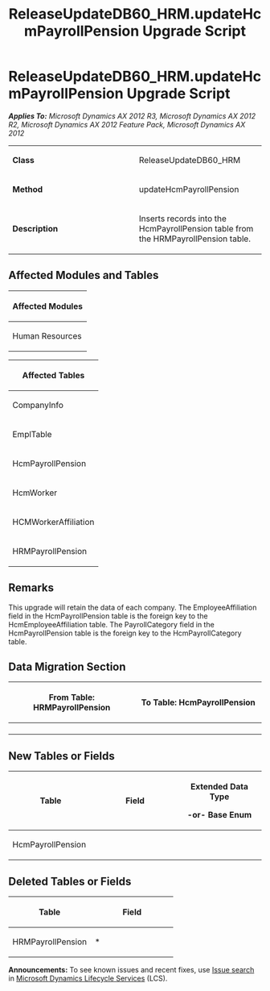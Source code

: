 ﻿---
title: ReleaseUpdateDB60_HRM.updateHcmPayrollPension Upgrade Script
TOCTitle: ReleaseUpdateDB60_HRM.updateHcmPayrollPension Upgrade Script
ms:assetid: cbd57fe7-e0a4-b035-d029-4fbc9e1d6246
ms:mtpsurl: https://msdn.microsoft.com/en-us/library/JJ719674(v=AX.60)
ms:contentKeyID: 49711239
ms.date: 05/18/2015
mtps_version: v=AX.60
---

# ReleaseUpdateDB60\_HRM.updateHcmPayrollPension Upgrade Script 


_**Applies To:** Microsoft Dynamics AX 2012 R3, Microsoft Dynamics AX 2012 R2, Microsoft Dynamics AX 2012 Feature Pack, Microsoft Dynamics AX 2012_

<table>
<colgroup>
<col style="width: 50%" />
<col style="width: 50%" />
</colgroup>
<tbody>
<tr class="odd">
<td><p><strong>Class</strong></p></td>
<td><p>ReleaseUpdateDB60_HRM</p></td>
</tr>
<tr class="even">
<td><p><strong>Method</strong></p></td>
<td><p>updateHcmPayrollPension</p></td>
</tr>
<tr class="odd">
<td><p><strong>Description</strong></p></td>
<td><p>Inserts records into the HcmPayrollPension table from the HRMPayrollPension table.</p></td>
</tr>
</tbody>
</table>


## Affected Modules and Tables

<table>
<colgroup>
<col style="width: 100%" />
</colgroup>
<thead>
<tr class="header">
<th><p>Affected Modules</p></th>
</tr>
</thead>
<tbody>
<tr class="odd">
<td><p>Human Resources</p></td>
</tr>
</tbody>
</table>


<table>
<colgroup>
<col style="width: 100%" />
</colgroup>
<thead>
<tr class="header">
<th><p>Affected Tables</p></th>
</tr>
</thead>
<tbody>
<tr class="odd">
<td><p>CompanyInfo</p></td>
</tr>
<tr class="even">
<td><p>EmplTable</p></td>
</tr>
<tr class="odd">
<td><p>HcmPayrollPension</p></td>
</tr>
<tr class="even">
<td><p>HcmWorker</p></td>
</tr>
<tr class="odd">
<td><p>HCMWorkerAffiliation</p></td>
</tr>
<tr class="even">
<td><p>HRMPayrollPension</p></td>
</tr>
</tbody>
</table>


## Remarks

This upgrade will retain the data of each company. The EmployeeAffiliation field in the HcmPayrollPension table is the foreign key to the HcmEmployeeAffiliation table. The PayrollCategory field in the HcmPayrollPension table is the foreign key to the HcmPayrollCategory table.

## Data Migration Section

<table>
<colgroup>
<col style="width: 50%" />
<col style="width: 50%" />
</colgroup>
<thead>
<tr class="header">
<th><p>From Table: HRMPayrollPension</p></th>
<th><p>To Table: HcmPayrollPension</p></th>
</tr>
</thead>
<tbody>
<tr class="odd">
<td><p></p></td>
<td><p></p></td>
</tr>
</tbody>
</table>


## New Tables or Fields

<table>
<colgroup>
<col style="width: 33%" />
<col style="width: 33%" />
<col style="width: 33%" />
</colgroup>
<thead>
<tr class="header">
<th><p>Table</p></th>
<th><p>Field</p></th>
<th><p>Extended Data Type</p>
<p>-or- Base Enum</p></th>
</tr>
</thead>
<tbody>
<tr class="odd">
<td><p>HcmPayrollPension</p></td>
<td><p></p></td>
<td><p></p></td>
</tr>
</tbody>
</table>


## Deleted Tables or Fields

<table>
<colgroup>
<col style="width: 50%" />
<col style="width: 50%" />
</colgroup>
<thead>
<tr class="header">
<th><p>Table</p></th>
<th><p>Field</p></th>
</tr>
</thead>
<tbody>
<tr class="odd">
<td><p>HRMPayrollPension</p></td>
<td><p>*</p></td>
</tr>
</tbody>
</table>

  
**Announcements:** To see known issues and recent fixes, use [Issue search](http://go.microsoft.com/fwlink/?linkid=389258) in [Microsoft Dynamics Lifecycle Services](http://go.microsoft.com/fwlink/?linkid=306505) (LCS).


